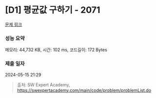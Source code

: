 # [D1] 평균값 구하기 - 2071 

[문제 링크](https://swexpertacademy.com/main/code/problem/problemDetail.do?contestProbId=AV5QRnJqA5cDFAUq) 

### 성능 요약

메모리: 44,732 KB, 시간: 102 ms, 코드길이: 172 Bytes

### 제출 일자

2024-05-15 21:29



> 출처: SW Expert Academy, https://swexpertacademy.com/main/code/problem/problemList.do